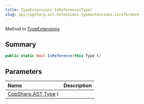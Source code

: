 ```yaml
---
title: TypeExtensions.IsReference(Type)
slug: api/cppsharp.ast.extensions.typeextensions.isreference
---
```

Method in [TypeExtensions](/api/cppsharp/ast/extensions/typeextensions)

## Summary



```csharp
public static bool IsReference(this Type t)
```

## Parameters

|Name|Description|
|:---|:---|
|[CppSharp.AST.Type](/api/cppsharp/ast/type) t||

